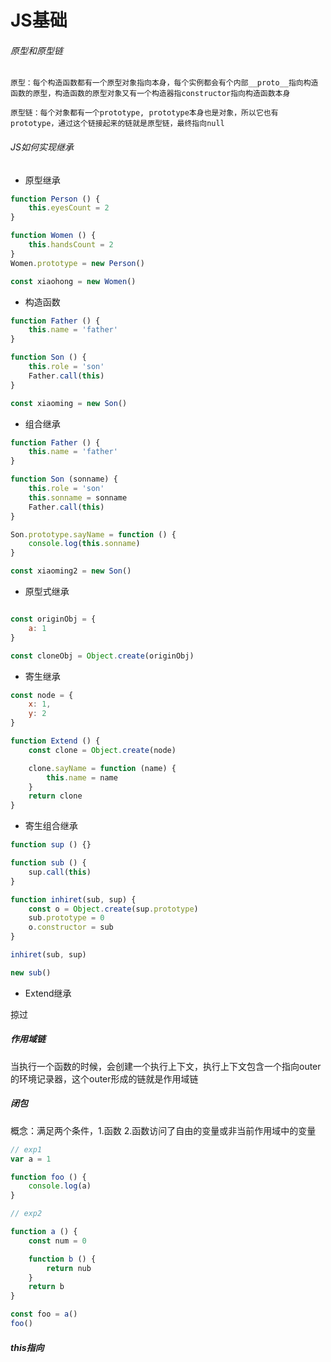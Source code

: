 # JS基础

###### 原型和原型链

    原型：每个构造函数都有一个原型对象指向本身，每个实例都会有个内部__proto__指向构造函数的原型，构造函数的原型对象又有一个构造器指constructor指向构造函数本身

    原型链：每个对象都有一个prototype, prototype本身也是对象，所以它也有prototype，通过这个链接起来的链就是原型链，最终指向null

###### JS如何实现继承
- 原型继承
```js
function Person () {
    this.eyesCount = 2
}

function Women () {
    this.handsCount = 2
}
Women.prototype = new Person()

const xiaohong = new Women()

```
- 构造函数
  
```js
function Father () {
    this.name = 'father'
}

function Son () {
    this.role = 'son'
    Father.call(this)
}

const xiaoming = new Son()
```

- 组合继承
```js
function Father () {
    this.name = 'father'
}

function Son (sonname) {
    this.role = 'son'
    this.sonname = sonname
    Father.call(this)
}

Son.prototype.sayName = function () {
    console.log(this.sonname)
}

const xiaoming2 = new Son()

```
- 原型式继承

```js

const originObj = {
    a: 1
}

const cloneObj = Object.create(originObj)

```
- 寄生继承

```js
const node = {
    x: 1,
    y: 2
}

function Extend () {
    const clone = Object.create(node)

    clone.sayName = function (name) {
        this.name = name
    }
    return clone
}
```
- 寄生组合继承

```js
function sup () {}

function sub () {
    sup.call(this)
}

function inhiret(sub, sup) {
    const o = Object.create(sup.prototype)
    sub.prototype = 0
    o.constructor = sub
}

inhiret(sub, sup)

new sub()

```
- Extend继承

掠过




##### 作用域链

当执行一个函数的时候，会创建一个执行上下文，执行上下文包含一个指向outer的环境记录器，这个outer形成的链就是作用域链

##### 闭包

概念：满足两个条件，1.函数 2.函数访问了自由的变量或非当前作用域中的变量

```js
// exp1
var a = 1

function foo () {
    console.log(a)
}

// exp2

function a () {
    const num = 0

    function b () {
        return nub
    }
    return b
}

const foo = a()
foo()
```

##### this指向

